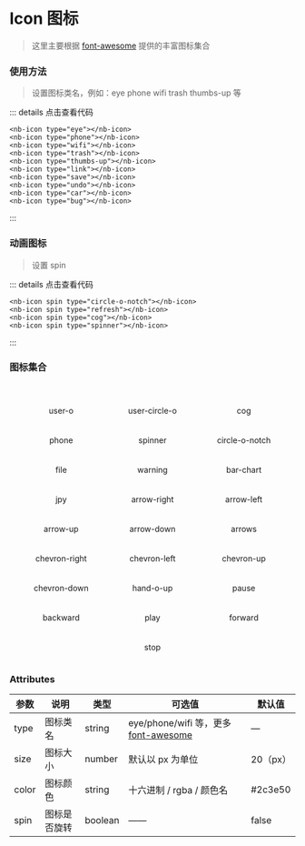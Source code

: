 # Icon 图标

> 这里主要根据 [font-awesome](https://fontawesome.dashgame.com/#google_vignette) 提供的丰富图标集合

### 使用方法

> 设置图标类名，例如：eye phone wifi trash thumbs-up 等

<nb-icon style="margin:10px 20px;" type="eye"></nb-icon>
<nb-icon style="margin:10px 20px;" type="phone"></nb-icon>
<nb-icon style="margin:10px 20px;" type="wifi"></nb-icon>
<nb-icon style="margin:10px 20px;" type="trash"></nb-icon>
<nb-icon style="margin:10px 20px;" type="thumbs-up"></nb-icon>
<nb-icon style="margin:10px 20px;" type="link"></nb-icon>
<nb-icon style="margin:10px 20px;" type="save"></nb-icon>
<nb-icon style="margin:10px 20px;" type="undo"></nb-icon>
<nb-icon style="margin:10px 20px;" type="car"></nb-icon>
<nb-icon style="margin:10px 20px;" type="bug"></nb-icon>

::: details 点击查看代码

```vue
<nb-icon type="eye"></nb-icon>
<nb-icon type="phone"></nb-icon>
<nb-icon type="wifi"></nb-icon>
<nb-icon type="trash"></nb-icon>
<nb-icon type="thumbs-up"></nb-icon>
<nb-icon type="link"></nb-icon>
<nb-icon type="save"></nb-icon>
<nb-icon type="undo"></nb-icon>
<nb-icon type="car"></nb-icon>
<nb-icon type="bug"></nb-icon>
```

:::

### 动画图标

> 设置 spin

<nb-icon style="margin:10px 20px;" spin type="circle-o-notch"></nb-icon>
<nb-icon style="margin:10px 20px;" spin type="refresh"></nb-icon>
<nb-icon style="margin:10px 20px;" spin type="cog"></nb-icon>
<nb-icon style="margin:10px 20px;" spin type="spinner"></nb-icon>

::: details 点击查看代码

```vue
<nb-icon spin type="circle-o-notch"></nb-icon>
<nb-icon spin type="refresh"></nb-icon>
<nb-icon spin type="cog"></nb-icon>
<nb-icon spin type="spinner"></nb-icon>
```

:::

### 图标集合<br><br>

<div style="display:flex;flex-wrap: wrap;justify-content: space-evenly;">
    <div style="display: grid;grid-template-columns: repeat(1, 1fr);grid-gap: 5px;margin:15px 20px;text-align:center;width:100px;">
        <nb-icon type="user-o"></nb-icon>
        <span>user-o</span>
    </div>
    <div style="display: grid;grid-template-columns: repeat(1, 1fr);grid-gap: 5px;margin:15px 20px;text-align:center;width:100px;">
        <nb-icon type="user-circle-o"></nb-icon>
        <span>user-circle-o</span>
    </div>
    <div style="display: grid;grid-template-columns: repeat(1, 1fr);grid-gap: 5px;margin:15px 20px;text-align:center;width:100px;">
        <nb-icon type="cog"></nb-icon>
        <span>cog</span>
    </div>
    <div style="display: grid;grid-template-columns: repeat(1, 1fr);grid-gap: 5px;margin:15px 20px;text-align:center;width:100px;">
        <nb-icon type="phone"></nb-icon>
        <span>phone</span>
    </div>
    <div style="display: grid;grid-template-columns: repeat(1, 1fr);grid-gap: 5px;margin:15px 20px;text-align:center;width:100px;">
        <nb-icon type="spinner"></nb-icon>
        <span>spinner</span>
    </div>
    <div style="display: grid;grid-template-columns: repeat(1, 1fr);grid-gap: 5px;margin:15px 20px;text-align:center;width:100px;">
        <nb-icon type="circle-o-notch"></nb-icon>
        <span>circle-o-notch</span>
    </div>
    <div style="display: grid;grid-template-columns: repeat(1, 1fr);grid-gap: 5px;margin:15px 20px;text-align:center;width:100px;">
        <nb-icon type="file"></nb-icon>
        <span>file</span>
    </div>
    <div style="display: grid;grid-template-columns: repeat(1, 1fr);grid-gap: 5px;margin:15px 20px;text-align:center;width:100px;">
        <nb-icon type="warning"></nb-icon>
        <span>warning</span>
    </div>
    <div style="display: grid;grid-template-columns: repeat(1, 1fr);grid-gap: 5px;margin:15px 20px;text-align:center;width:100px;">
        <nb-icon type="bar-chart"></nb-icon>
        <span>bar-chart</span>
    </div>
    <div style="display: grid;grid-template-columns: repeat(1, 1fr);grid-gap: 5px;margin:15px 20px;text-align:center;width:100px;">
        <nb-icon type="jpy"></nb-icon>
        <span>jpy</span>
    </div>
    <div style="display: grid;grid-template-columns: repeat(1, 1fr);grid-gap: 5px;margin:15px 20px;text-align:center;width:100px;">
        <nb-icon type="arrow-right"></nb-icon>
        <span>arrow-right</span>
    </div>
    <div style="display: grid;grid-template-columns: repeat(1, 1fr);grid-gap: 5px;margin:15px 20px;text-align:center;width:100px;">
        <nb-icon type="arrow-left"></nb-icon>
        <span>arrow-left</span>
    </div>
    <div style="display: grid;grid-template-columns: repeat(1, 1fr);grid-gap: 5px;margin:15px 20px;text-align:center;width:100px;">
        <nb-icon type="arrow-up"></nb-icon>
        <span>arrow-up</span>
    </div>
    <div style="display: grid;grid-template-columns: repeat(1, 1fr);grid-gap: 5px;margin:15px 20px;text-align:center;width:100px;">
        <nb-icon type="arrow-down"></nb-icon>
        <span>arrow-down</span>
    </div>
    <div style="display: grid;grid-template-columns: repeat(1, 1fr);grid-gap: 5px;margin:15px 20px;text-align:center;width:100px;">
        <nb-icon type="arrows"></nb-icon>
        <span>arrows</span>
    </div>
    <div style="display: grid;grid-template-columns: repeat(1, 1fr);grid-gap: 5px;margin:15px 20px;text-align:center;width:100px;">
        <nb-icon type="chevron-right"></nb-icon>
        <span>chevron-right</span>
    </div>
    <div style="display: grid;grid-template-columns: repeat(1, 1fr);grid-gap: 5px;margin:15px 20px;text-align:center;width:100px;">
        <nb-icon type="chevron-left"></nb-icon>
        <span>chevron-left</span>
    </div>
    <div style="display: grid;grid-template-columns: repeat(1, 1fr);grid-gap: 5px;margin:15px 20px;text-align:center;width:100px;">
        <nb-icon type="chevron-up"></nb-icon>
        <span>chevron-up</span>
    </div>
    <div style="display: grid;grid-template-columns: repeat(1, 1fr);grid-gap: 5px;margin:15px 20px;text-align:center;width:100px;">
        <nb-icon type="chevron-down"></nb-icon>
        <span>chevron-down</span>
    </div>
    <div style="display: grid;grid-template-columns: repeat(1, 1fr);grid-gap: 5px;margin:15px 20px;text-align:center;width:100px;">
        <nb-icon type="hand-o-up"></nb-icon>
        <span>hand-o-up</span>
    </div>
    <div style="display: grid;grid-template-columns: repeat(1, 1fr);grid-gap: 5px;margin:15px 20px;text-align:center;width:100px;">
        <nb-icon type="pause"></nb-icon>
        <span>pause</span>
    </div>
    <div style="display: grid;grid-template-columns: repeat(1, 1fr);grid-gap: 5px;margin:15px 20px;text-align:center;width:100px;">
        <nb-icon type="backward"></nb-icon>
        <span>backward</span>
    </div>
    <div style="display: grid;grid-template-columns: repeat(1, 1fr);grid-gap: 5px;margin:15px 20px;text-align:center;width:100px;">
        <nb-icon type="play"></nb-icon>
        <span>play</span>
    </div>
    <div style="display: grid;grid-template-columns: repeat(1, 1fr);grid-gap: 5px;margin:15px 20px;text-align:center;width:100px;">
        <nb-icon type="forward"></nb-icon>
        <span>forward</span>
    </div>
    <div style="display: grid;grid-template-columns: repeat(1, 1fr);grid-gap: 5px;margin:15px 20px;text-align:center;width:100px;">
        <nb-icon type="stop"></nb-icon>
        <span>stop</span>
    </div>
</div>

### Attributes

| 参数  | 说明         | 类型    | 可选值                                                                                   | 默认值   |
| ----- | ------------ | ------- | ---------------------------------------------------------------------------------------- | -------- |
| type  | 图标类名     | string  | eye/phone/wifi 等，更多[font-awesome](https://fontawesome.dashgame.com/#google_vignette) | —        |
| size  | 图标大小     | number  | 默认以 px 为单位                                                                         | 20（px） |
| color | 图标颜色     | string  | 十六进制 / rgba / 颜色名                                                                 | #2c3e50  |
| spin  | 图标是否旋转 | boolean | ——                                                                                       | false    |
